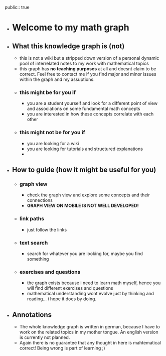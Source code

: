 public:: true

- # Welcome to my math graph
- ## What this knowledge graph is (not)
	- this is not a wiki but a stripped down version of a personal dynamic pool of interrelated notes to my work with mathematical topics
	- this graph has **no teaching purposes** at all and doesnt claim to be correct. Feel free to contact me if you find major and minor issues within the graph and my assuptions.
	- ### this might be for you if
		- you are a student yourself and look for a different point of view and associations on some fundamental math concepts
		- you are interested in how these concepts correlate with each other
	- ### this might not be for you if
		- you are looking for a wiki
		- you are looking for tutorials and structured explanations
		-
- ## How to guide (how it might be useful for you)
	- ### graph view
		- check the graph view and explore some concepts and their connections
		- **GRAPH VIEW ON MOBILE IS NOT WELL DEVELOPED!**
	- ###  link paths
		- just follow the links
	- ### text search
		- search for whatever you are looking for, maybe you find something
	- ### exercises and questions
		- the graph exists because i need to learn math myself, hence you will find different exercises and questions
		- mathematical understanding wont evolve just by thinking and reading... i hope it does by doing.
- ## Annotations
	- The whole knowledge graph is written in german, because I have to work on the related topics in my mother tongue. An english version is currently not planned.
	- Again there is no guarantee that any thought in here is mahtematical correct! Being wrong is part of learning ;)